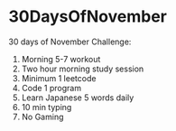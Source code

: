 # 30DaysOfNovember
30 days of November Challenge:
1. Morning 5-7 workout
2. Two hour morning study session
3. Minimum 1 leetcode 
4. Code 1 program
5. Learn Japanese 5 words daily
6. 10 min typing
7. No Gaming
